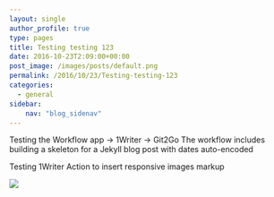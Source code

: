 ```yaml
---
layout: single
author_profile: true
type: pages
title: Testing testing 123
date: 2016-10-23T2:09:00+00:00
post_image: /images/posts/default.png
permalink: /2016/10/23/Testing-testing-123
categories:
  - general
sidebar:
    nav: "blog_sidenav"
---
```


Testing the Workflow app -> 1Writer -> Git2Go
The workflow includes building a skeleton for a Jekyll blog post with dates auto-encoded

Testing 1Writer Action to insert responsive images markup

<img src="/images/posts/MobileWorkflowStack-960.jpg" srcset="/images/posts/MobileWorkflowStack-640.jpg 640w, /images/posts/MobileWorkflowStack-960.jpg 960w, /images/posts/MobileWorkflowStack-1200.jpg 1200w, /images/posts/MobileWorkflowStack-1800.jpg 1800w"/>